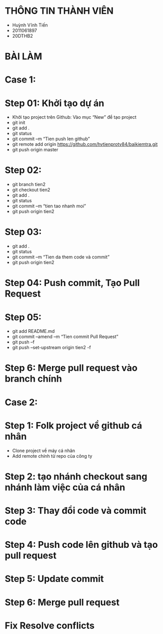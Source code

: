 # THÔNG TIN THÀNH VIÊN
* Huỳnh Vĩnh Tiến
* 2011061897
* 20DTHB2
# BÀI LÀM
# Case 1:
# Step 01: Khởi tạo dự án
* Khởi tạo project trên Github: Vào mục “New” để tạo project
* git init
* git add .
* git status
* git commit –m “Tien push len github”
* git remote add origin https://github.com/hvtienprotv84/baikiemtra.git
* git push origin master
# Step 02:
* git branch tien2
* git checkout tien2
* git add .
* git status
* git commit –m “tien tao nhanh moi”
* git push origin tien2
# Step 03:
* git add .
* git status
* git commit –m “Tien da them code và commit”
* git push origin tien2
# Step 04: Push commit, Tạo Pull Request
# Step 05:
* git add README.md
* git commit –amend –m “Tien commit Pull Request”
* git push –f
* git push –set-upstream origin tien2 -f
# Step 6: Merge pull request vào branch chính
# Case 2:
# Step 1: Folk project về github cá nhân
* Clone project về máy cá nhân
* Add remote chính từ repo của công ty
# Step 2: tạo nhánh checkout sang nhánh làm việc của cá nhân
# Step 3: Thay đổi code và commit code
# Step 4: Push code lên github và tạo pull request
# Step 5: Update commit
# Step 6: Merge pull request
# Fix Resolve conflicts
